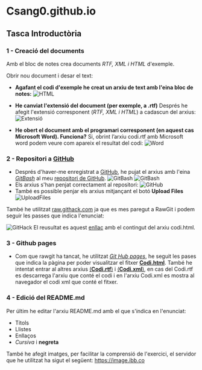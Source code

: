 # Csang0.github.io
## Tasca Introductòria
### 1 - Creació del documents
Amb el bloc de notes crea documents _RTF, XML i HTML_ d'exemple.

Obrir nou document i desar el text:
* **Agafant el codi d'exemple he creat un arxiu de text amb l'eina bloc de notes:**
![HTML](https://image.ibb.co/eQqw4U/1.png)

* **He canviat l'extensió del document (per exemple, a .rtf)**
Després he afegit l'extensió corresponent (_RTF, XML i HTML_) a cadascun del arxius:
  ![Extensió](https://image.ibb.co/myakyp/2.png)

* **He obert el document amb el programari corresponent (en aquest cas Microsoft Word).
Funciona?**
Si, obrint l’arxiu codi.rtf amb Microsoft word podem veure com apareix el resultat del codi:
![Word](https://image.ibb.co/ga3ur9/3.png)

### 2 - Repositori a [GitHub]

* Després d'haver-me enregistrat a [GitHub], he pujat el arxius amb l'eina [_GitBash_](https://gitforwindows.org/) al meu [repositori de GitHub](https://github.com/CSang0/Csang0.github.io).
![GitBash](https://image.ibb.co/bDTSB9/4.png)
![GitBash](https://image.ibb.co/fsvw4U/5.png)
* Els arxius s'han penjat correctament al repositori:
![GitHub](https://image.ibb.co/gArsdp/6.png)
* També es possible penjar els arxius mitjançant el botó **Upload Files**
![UploadFiles](https://image.ibb.co/j6cDop/Screenshot_2.png)

També he utilitzat [raw.githack.com](https://raw.githack.com/) ja que es mes paregut a RawGit i podem seguir les passes que indica l'enunciat:

![GitHack](https://image.ibb.co/kbPjB9/Screenshot_1.png)
El reusultat es aquest [enllaç](https://raw.githack.com/CSang0/Csang0.github.io/master/codi.html) amb el contingut del arxiu codi.html.

### 3 - Github pages 

* Com que rawgit ha tancat, he utilitzat [_Git Hub pages_][GitHubpages], he seguit les pases que indica la pàgina per poder visualitzar el fitxer [**Codi.html**](https://csang0.github.io/codi.html).
També he intentat entrar al altres arxius [(**Codi.rtf**)](https://csang0.github.io/codi.rtf) i [(**Codi.xml**)](https://csang0.github.io/codi.xml), en cas del Codi.rtf es descarrega l'arxiu que conté el codi i en l'arxiu Codi.xml es mostra al navegador el codi xml que conté el fitxer.

### 4 - Edició del README.md

Per últim he editar l'arxiu README.md amb el que s'indica en l'enunciat:
* Títols
* Llistes
* Enllaços
* _Cursiva_ i **negreta**

També he afegit imatges, per facilitar la comprensió de l'exercici, el servidor que he utilitzat ha sigut el següent: https://image.ibb.co

[GitHub]: www.github.com
[GitHubpages]: https://pages.github.com
